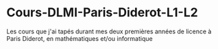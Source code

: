 # Cours-DLMI-Paris-Diderot-L1-L2
Les cours que j'ai tapés durant mes deux premières années de licence à Paris Diderot, en mathématiques et/ou informatique
